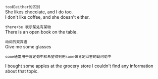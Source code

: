 `too和either的区别`  
She likes chocolate, and I do too.  
I don't like coffee, and she doesn't either.  


`there+be 表示某处有某物`  
There is an open book on the table.  

`动词的双宾语`  
Give me some glasses  

`some通常用于肯定句中和希望得到用some做肯定回答的疑问句中`  

I bought some apples at the grocery store
I couldn't find any information about that topic.
